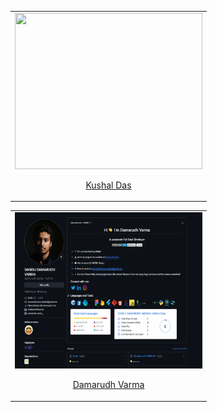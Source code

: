 <table width="100%">
           <tr>
             <td align="center">
               <img src="https://github.com/Kushal997-das/Hacktoberfest-2024/blob/master/Intermediate%20Level%20%F0%9F%93%81/Kushal997-das/my%20github%20profile.JPG" height="250" width="300"/>
               <p><a href="https://github.com/Kushal997-das">Kushal Das</a></p>
            </td>
          </tr>
</table>
<table width="100%">
  <tr>
    <td align="center">
       <img src="./damarudhvarma/my_github_profile.png" height="250" width="300" />
      <p><a href="https://github.com/damarudhvarma">Damarudh Varma</a></p>
     </td>
  </tr>
</table>